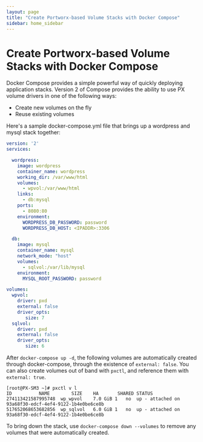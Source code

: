```yaml
---
layout: page
title: "Create Portworx-based Volume Stacks with Docker Compose"
sidebar: home_sidebar
---
```

# Create Portworx-based Volume Stacks with Docker Compose

Docker Compose provides a simple powerful way of quickly deploying application stacks. Version 2 of Compose provides the ability to use PX volume drivers in one of the following ways:

* Create new volumes on the fly
* Reuse existing volumes

Here's a sample docker-compose.yml file that brings up a wordpress and mysql stack together:

```yaml
version: '2'
services:

  wordpress:
    image: wordpress
    container_name: wordpress
    working_dir: /var/www/html
    volumes:
      - wpvol:/var/www/html
    links:
      - db:mysql
    ports:
      - 8080:80
    environment:
      WORDPRESS_DB_PASSWORD: password
      WORDPRESS_DB_HOST: <IPADDR>:3306

  db:
    image: mysql
    container_name: mysql
    network_mode: "host"
    volumes:
      - sqlvol:/var/lib/mysql
    environment:
      MYSQL_ROOT_PASSWORD: password

volumes:
  wpvol:
    driver: pxd
    external: false
    driver_opts:
       size: 7
  sqlvol:
    driver: pxd
    external: false
    driver_opts:
       size: 6
```

After `docker-compose up -d`, the following volumes are automatically created through docker-compose, through the existence of `external: false`. You can also create volumes out of band with `pxctl`, and reference them with `external: true`.

```
[root@PX-SM3 ~]# pxctl v l
ID          NAME        SIZE    HA       SHARED STATUS
274113421587995748  wp_wpvol    7.0 GiB 1   no  up - attached on 93a68f30-edcf-4ef4-9122-1b4e0be6ce8b
517652068653682856  wp_sqlvol   6.0 GiB 1   no  up - attached on 93a68f30-edcf-4ef4-9122-1b4e0be6ce8b
```

To bring down the stack, use `docker-compose down --volumes` to remove any volumes that were automatically created.
